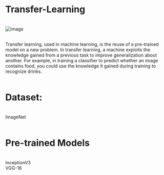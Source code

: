 # Transfer-Learning
<br/>![image](https://user-images.githubusercontent.com/70025630/137146424-33271aec-238e-4c4a-b7ac-626315728bbc.png)

<br/>Transfer learning, used in machine learning, is the reuse of a pre-trained model on a new problem. In transfer learning, a machine exploits the knowledge gained from a previous task to improve generalization about another. For example, in training a classifier to predict whether an image contains food, you could use the knowledge it gained during training to recognize drinks.
<br/><br/>
# Dataset:
<br/>ImageNet
<br/><br/>
# Pre-trained Models 
<br/>InceptionV3
<br/>VGG-16
